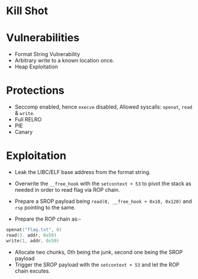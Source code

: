 # Kill Shot


# Vulnerabilities

* Format String Vulnerability
* Arbitrary write to a known location once.
* Heap Exploitation

# Protections

* Seccomp enabled, hence `execve` disabled, Allowed syscalls: `openat`, `read` & `write`.
* Full RELRO
* PIE
* Canary

# Exploitation

* Leak the LIBC/ELF base address from the format string.
* Overwrite the `__free_hook` with the `setcontext + 53` to pivot the stack as needed in order to read flag via ROP chain.

* Prepare a SROP payload being `read(0, __free_hook + 0x10, 0x120)` and `rsp` pointing to the same.
* Prepare the ROP chain as:-

```C
openat("flag.txt", 0)
read(3. addr, 0x50)
write(1, addr, 0x50)
```

* Allocate two chunks, 0th being the junk, second one being the SROP payload
* Trigger the SROP payload with the `setcontext + 53` and let the ROP chain excutes.


